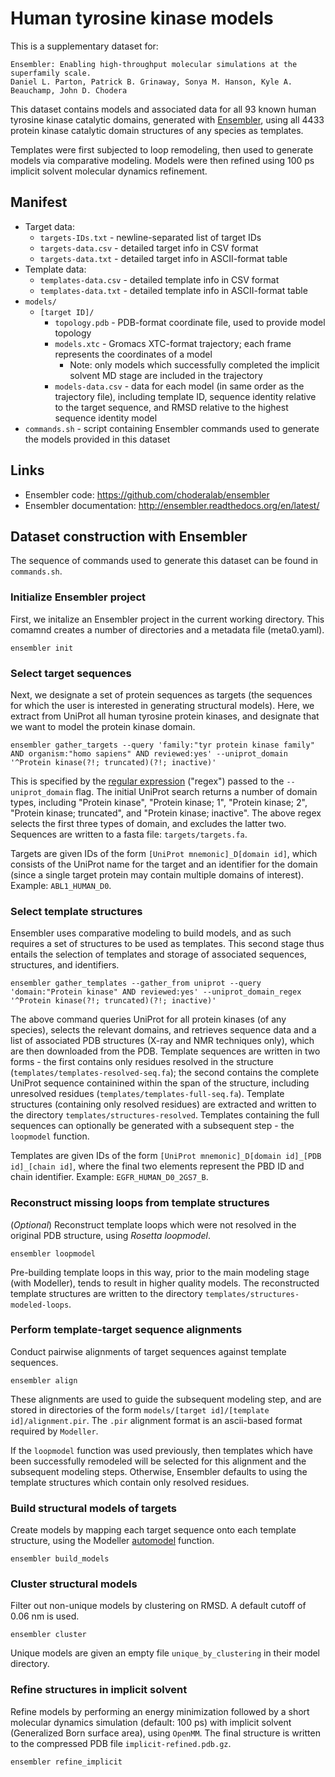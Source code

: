 # Human tyrosine kinase models

This is a supplementary dataset for:

```
Ensembler: Enabling high-throughput molecular simulations at the superfamily scale.
Daniel L. Parton, Patrick B. Grinaway, Sonya M. Hanson, Kyle A. Beauchamp, John D. Chodera
```

This dataset contains models and associated data for all 93 known human tyrosine kinase catalytic domains, generated with [Ensembler](https://github.com/choderalab/ensembler), using all 4433 protein kinase catalytic domain structures of any species as templates.

Templates were first subjected to loop remodeling, then used to generate models via comparative modeling.
Models were then refined using 100 ps implicit solvent molecular dynamics refinement.

## Manifest

* Target data:
  * `targets-IDs.txt` - newline-separated list of target IDs
  * `targets-data.csv` - detailed target info in CSV format
  * `targets-data.txt` - detailed target info in ASCII-format table
* Template data:
  * `templates-data.csv` - detailed template info in CSV format
  * `templates-data.txt` - detailed template info in ASCII-format table
* `models/`
  * `[target ID]/`
    * `topology.pdb` - PDB-format coordinate file, used to provide model topology
    * `models.xtc` - Gromacs XTC-format trajectory; each frame represents the coordinates of a model
      * Note: only models which successfully completed the implicit solvent MD stage are included in the trajectory
    * `models-data.csv` - data for each model (in same order as the trajectory file), including template ID, sequence identity relative to the target sequence, and RMSD relative to the highest sequence identity model
* `commands.sh` - script containing Ensembler commands used to generate the models provided in this dataset

## Links

* Ensembler code: https://github.com/choderalab/ensembler
* Ensembler documentation: http://ensembler.readthedocs.org/en/latest/

## Dataset construction with Ensembler

The sequence of commands used to generate this dataset can be found in `commands.sh`.

### Initialize Ensembler project

First, we initalize an Ensembler project in the current working directory.
This comamnd creates a number of directories and a metadata file (meta0.yaml).

```
ensembler init
```

### Select target sequences

Next, we designate a set of protein sequences as targets (the sequences for which the user is interested in generating structural models).
Here, we extract from UniProt all human tyrosine protein kinases, and designate that we want to model the protein kinase domain.
```
ensembler gather_targets --query 'family:"tyr protein kinase family" AND organism:"homo sapiens" AND reviewed:yes' --uniprot_domain '^Protein kinase(?!; truncated)(?!; inactive)'
```
This is specified by the [regular expression](https://docs.python.org/2/library/re.html#regular-expression-syntax) ("regex") passed to the `--uniprot_domain` flag.
The initial UniProt search returns a number of domain types, including "Protein kinase", "Protein kinase; 1", "Protein kinase; 2", "Protein kinase; truncated", and "Protein kinase; inactive". The above regex selects the first three types of domain, and excludes the latter two. Sequences are written to a fasta file: ```targets/targets.fa```.

Targets are given IDs of the form ```[UniProt mnemonic]_D[domain id]```, which consists of the UniProt name for the target and an identifier for the domain (since a single target protein may contain multiple domains of interest). Example: ```ABL1_HUMAN_D0```.

### Select template structures


Ensembler uses comparative modeling to build models, and as such requires a set of structures to be used as templates.
This second stage thus entails the selection of templates and storage of associated sequences, structures, and identifiers.
```
ensembler gather_templates --gather_from uniprot --query 'domain:"Protein kinase" AND reviewed:yes' --uniprot_domain_regex '^Protein kinase(?!; truncated)(?!; inactive)'
```
The above command queries UniProt for all protein kinases (of any species), selects the relevant domains, and retrieves sequence data and a list of associated PDB structures (X-ray and NMR techniques only), which are then downloaded from the PDB. Template sequences are written in two forms - the first contains only residues resolved in the structure (```templates/templates-resolved-seq.fa```); the second contains the complete UniProt sequence containined within the span of the structure, including unresolved residues (```templates/templates-full-seq.fa```). Template structures (containing only resolved residues) are extracted and written to the directory ```templates/structures-resolved```. Templates containing the full sequences can optionally be generated with a subsequent step - the ```loopmodel``` function.

Templates are given IDs of the form ```[UniProt mnemonic]_D[domain id]_[PDB id]_[chain id]```, where the final two elements represent the PBD ID and chain identifier.
Example: ```EGFR_HUMAN_D0_2GS7_B```.

### Reconstruct missing loops from template structures

(_Optional_)
Reconstruct template loops which were not resolved in the original PDB structure, using _Rosetta loopmodel_.
```
ensembler loopmodel
```
Pre-building template loops in this way, prior to the main modeling stage (with Modeller), tends to result in higher quality models.
The reconstructed template structures are written to the directory ```templates/structures-modeled-loops```.

### Perform template-target sequence alignments

Conduct pairwise alignments of target sequences against template sequences.
```
ensembler align
```
These alignments are used to guide the subsequent modeling step, and are stored in directories of the form ```models/[target id]/[template id]/alignment.pir```.
The ```.pir``` alignment format is an ascii-based format required by ```Modeller```.

If the ```loopmodel``` function was used previously, then templates which have been successfully remodeled will be selected for this alignment and the subsequent modeling steps.
Otherwise, Ensembler defaults to using the template structures which contain only resolved residues.

### Build structural models of targets

Create models by mapping each target sequence onto each template structure, using the Modeller [automodel](https://salilab.org/modeller/manual/node15.html) function.
```
ensembler build_models
```

### Cluster structural models

Filter out non-unique models by clustering on RMSD. A default cutoff of 0.06 nm is used.
```
ensembler cluster
```
Unique models are given an empty file ```unique_by_clustering``` in their model directory.

### Refine structures in implicit solvent

Refine models by performing an energy minimization followed by a short molecular dynamics simulation (default: 100 ps) with implicit solvent (Generalized Born surface area), using ```OpenMM```. The final structure is written to the compressed PDB file ```implicit-refined.pdb.gz```.
```
ensembler refine_implicit
```

